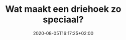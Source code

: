 ---
title: "Wat maakt een driehoek zo speciaal?"
date: 2020-08-05T16:17:25+02:00
weight: 5
draft: true
description: "Driehoeken zijn speciale vlakke figuren. Vervolgens leren we ook over de merkwaardige lijnen in een driehoek. Tenslotte ontdekken we de eigenschappen van een driehoek en leren we ze classificeren." 
tags: ["Vlakke figuren", "Driehoeken", "Meetkundige eigenschappen", "Tekenen met geodriehoek"]
images: []
---
